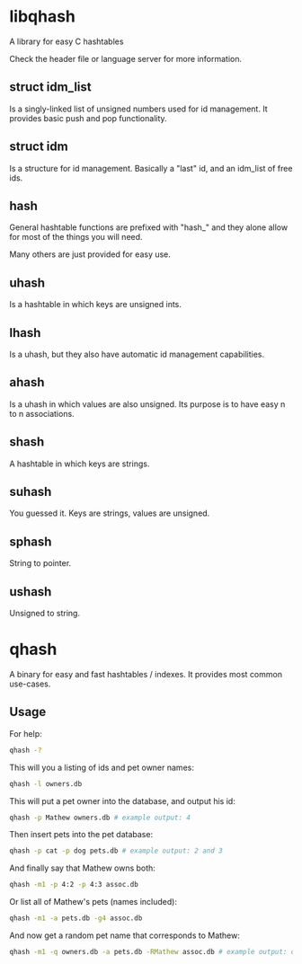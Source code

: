 # libqhash

A library for easy C hashtables

Check the header file or language server for more information.

## struct idm\_list
Is a singly-linked list of unsigned numbers used for id management. It provides basic push and pop functionality.

## struct idm
Is a structure for id management. Basically a "last" id, and an idm\_list of free ids.

## hash
General hashtable functions are prefixed with "hash\_" and they alone allow for most of the things you will need.

Many others are just provided for easy use.

## uhash
Is a hashtable in which keys are unsigned ints.

## lhash
Is a uhash, but they also have automatic id management capabilities.

## ahash
Is a uhash in which values are also unsigned. Its purpose is to have easy n to n associations.

## shash
A hashtable in which keys are strings.

## suhash
You guessed it. Keys are strings, values are unsigned.

## sphash
String to pointer.

## ushash
Unsigned to string.

# qhash

A binary for easy and fast hashtables / indexes. It provides most common use-cases.

## Usage

For help:
```sh
qhash -?
```

This will you a listing of ids and pet owner names:
```sh
qhash -l owners.db
```

This will put a pet owner into the database, and output his id:
```sh
qhash -p Mathew owners.db # example output: 4
```

Then insert pets into the pet database:
```sh
qhash -p cat -p dog pets.db # example output: 2 and 3
```

And finally say that Mathew owns both:
```sh
qhash -m1 -p 4:2 -p 4:3 assoc.db
```

Or list all of Mathew's pets (names included):
```sh
qhash -m1 -a pets.db -g4 assoc.db
```

And now get a random pet name that corresponds to Mathew:
```sh
qhash -m1 -q owners.db -a pets.db -RMathew assoc.db # example output: dog
```

